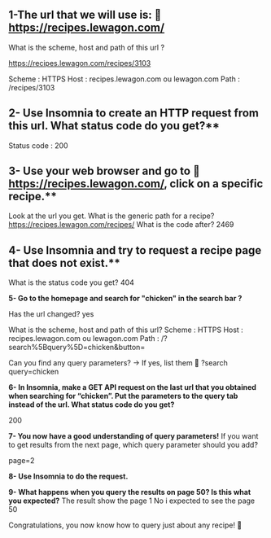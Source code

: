 ## 1-The url that we will use is: 🔗 https://recipes.lewagon.com/
What is the scheme, host and path of this url ?

https://recipes.lewagon.com/recipes/3103

Scheme : HTTPS
Host : recipes.lewagon.com ou lewagon.com
Path : /recipes/3103


## 2- Use Insomnia to create an HTTP request from this url. What status code do you get?**
Status code : 200


## 3- Use your web browser and go to 🔗 https://recipes.lewagon.com/, click on a specific recipe.**

Look at the url you get. 
What is the generic path for a recipe? https://recipes.lewagon.com/recipes/
What is the code after? 2469


## 4- Use Insomnia and try to request a recipe page that does not exist.**

What is the status code you get? 404


**5- Go to the homepage and search for "chicken" in the search bar ?**

Has the url changed? yes

What is the scheme, host and path of this url? 
Scheme : HTTPS
Host : recipes.lewagon.com ou lewagon.com
Path : /?search%5Bquery%5D=chicken&button=

Can you find any query parameters? → If yes, list them 📝
?search
query=chicken



**6- In Insomnia, make a GET API request on the last url that you obtained when searching for “chicken”. Put the parameters to the query tab instead of the url. What status code do you get?**

200

**7- You now have a good understanding of query parameters!**
If you want to get results from the next page, which query parameter should you add?

page=2

**8- Use Insomnia to do the request.**


**9- What happens when you query the results on page 50? Is this what you expected?**
The result show the page 1
No i expected to see the page 50


Congratulations, you now know how to query just about any recipe! 🚀
 
